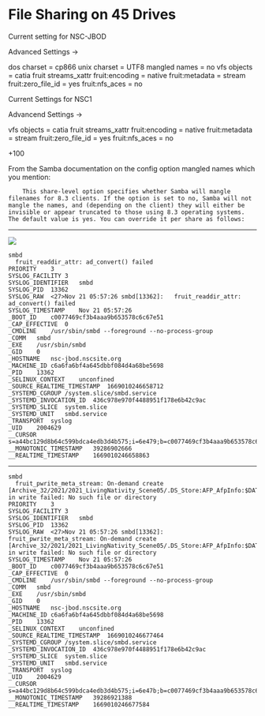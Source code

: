 # File Sharing on 45 Drives 
















Current setting for NSC-JBOD 

Advanced Settings ->

dos charset = cp866
unix charset = UTF8
mangled names = no
vfs objects = catia fruit streams_xattr
fruit:encoding = native
fruit:metadata = stream
fruit:zero_file_id = yes
fruit:nfs_aces = no




Current Settings for NSC1

Advancend Settings ->

vfs objects = catia fruit streams_xattr
fruit:encoding = native
fruit:metadata = stream
fruit:zero_file_id = yes
fruit:nfs_aces = no



+100

From the Samba documentation on the config option mangled names which you mention:
```
    This share-level option specifies whether Samba will mangle filenames for 8.3 clients. If the option is set to no, Samba will not mangle the names, and (depending on the client) they will either be invisible or appear truncated to those using 8.3 operating systems. The default value is yes. You can override it per share as follows:
```
---
![](https://hd.newspring.org/uploads/a4cbbe42-91be-4ec7-a43e-aa1d27e09396.png)
```
smbd
  fruit_readdir_attr: ad_convert() failed
PRIORITY	3
SYSLOG_FACILITY	3
SYSLOG_IDENTIFIER	smbd
SYSLOG_PID	13362
SYSLOG_RAW	<27>Nov 21 05:57:26 smbd[13362]:   fruit_readdir_attr: ad_convert() failed
SYSLOG_TIMESTAMP	Nov 21 05:57:26 
_BOOT_ID	c0077469cf3b4aaa9b653578c6c67e51
_CAP_EFFECTIVE	0
_CMDLINE	/usr/sbin/smbd --foreground --no-process-group
_COMM	smbd
_EXE	/usr/sbin/smbd
_GID	0
_HOSTNAME	nsc-jbod.nscsite.org
_MACHINE_ID	c6a6fa6bf4a645dbbf084d4a68be5698
_PID	13362
_SELINUX_CONTEXT	unconfined
_SOURCE_REALTIME_TIMESTAMP	1669010246658712
_SYSTEMD_CGROUP	/system.slice/smbd.service
_SYSTEMD_INVOCATION_ID	436c978e970f4488951f178e6b42c9ac
_SYSTEMD_SLICE	system.slice
_SYSTEMD_UNIT	smbd.service
_TRANSPORT	syslog
_UID	2004629
__CURSOR	s=a44bc129d8b64c599bdca4edb3d4b575;i=6e479;b=c0077469cf3b4aaa9b653578c6c67e51;m=925ae8f8a;t=5edf4bae0eb2f;x=e7321e0979a2c56f
__MONOTONIC_TIMESTAMP	39286902666
__REALTIME_TIMESTAMP	1669010246658863

```

---


```
smbd
  fruit_pwrite_meta_stream: On-demand create [Archive_32/2021/2021_LivingNativity_Scene05/.DS_Store:AFP_AfpInfo:$DATA] in write failed: No such file or directory
PRIORITY	3
SYSLOG_FACILITY	3
SYSLOG_IDENTIFIER	smbd
SYSLOG_PID	13362
SYSLOG_RAW	<27>Nov 21 05:57:26 smbd[13362]:   fruit_pwrite_meta_stream: On-demand create [Archive_32/2021/2021_LivingNativity_Scene05/.DS_Store:AFP_AfpInfo:$DATA] in write failed: No such file or directory
SYSLOG_TIMESTAMP	Nov 21 05:57:26 
_BOOT_ID	c0077469cf3b4aaa9b653578c6c67e51
_CAP_EFFECTIVE	0
_CMDLINE	/usr/sbin/smbd --foreground --no-process-group
_COMM	smbd
_EXE	/usr/sbin/smbd
_GID	0
_HOSTNAME	nsc-jbod.nscsite.org
_MACHINE_ID	c6a6fa6bf4a645dbbf084d4a68be5698
_PID	13362
_SELINUX_CONTEXT	unconfined
_SOURCE_REALTIME_TIMESTAMP	1669010246677464
_SYSTEMD_CGROUP	/system.slice/smbd.service
_SYSTEMD_INVOCATION_ID	436c978e970f4488951f178e6b42c9ac
_SYSTEMD_SLICE	system.slice
_SYSTEMD_UNIT	smbd.service
_TRANSPORT	syslog
_UID	2004629
__CURSOR	s=a44bc129d8b64c599bdca4edb3d4b575;i=6e47b;b=c0077469cf3b4aaa9b653578c6c67e51;m=925aed8ac;t=5edf4bae13450;x=35623410b41f38fb
__MONOTONIC_TIMESTAMP	39286921388
__REALTIME_TIMESTAMP	1669010246677584
```
